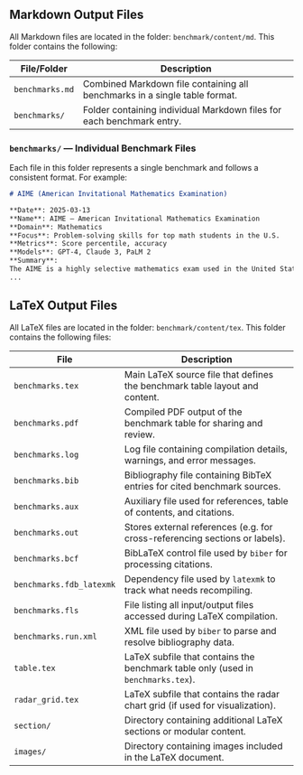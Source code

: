 ## Markdown Output Files

All Markdown files are located in the folder: `benchmark/content/md`. This folder contains the following:

| File/Folder              | Description                                                                 |
|--------------------------|-----------------------------------------------------------------------------|
| `benchmarks.md`          | Combined Markdown file containing all benchmarks in a single table format. |
| `benchmarks/`            | Folder containing individual Markdown files for each benchmark entry.       |

### `benchmarks/` — Individual Benchmark Files

Each file in this folder represents a single benchmark and follows a consistent format. For example:

```markdown
# AIME (American Invitational Mathematics Examination)

**Date**: 2025-03-13  
**Name**: AIME — American Invitational Mathematics Examination  
**Domain**: Mathematics  
**Focus**: Problem-solving skills for top math students in the U.S.  
**Metrics**: Score percentile, accuracy  
**Models**: GPT-4, Claude 3, PaLM 2  
**Summary**:  
The AIME is a highly selective mathematics exam used in the United States to identify students for the USA Mathematical Olympiad. Benchmarks that evaluate performance on AIME problems test advanced reasoning and symbolic math abilities.  
...
```



## LaTeX Output Files

All LaTeX files are located in the folder: `benchmark/content/tex`. This folder contains the following files:

| File                         | Description                                                                 |
|------------------------------|-----------------------------------------------------------------------------|
| `benchmarks.tex`             | Main LaTeX source file that defines the benchmark table layout and content. |
| `benchmarks.pdf`             | Compiled PDF output of the benchmark table for sharing and review.          |
| `benchmarks.log`             | Log file containing compilation details, warnings, and error messages.      |
| `benchmarks.bib`             | Bibliography file containing BibTeX entries for cited benchmark sources.    |
| `benchmarks.aux`             | Auxiliary file used for references, table of contents, and citations.       |
| `benchmarks.out`             | Stores external references (e.g. for cross-referencing sections or labels). |
| `benchmarks.bcf`             | BibLaTeX control file used by `biber` for processing citations.             |
| `benchmarks.fdb_latexmk`     | Dependency file used by `latexmk` to track what needs recompiling.          |
| `benchmarks.fls`             | File listing all input/output files accessed during LaTeX compilation.      |
| `benchmarks.run.xml`         | XML file used by `biber` to parse and resolve bibliography data.            |
| `table.tex`                  | LaTeX subfile that contains the benchmark table only (used in `benchmarks.tex`). |
| `radar_grid.tex`             | LaTeX subfile that contains the radar chart grid (if used for visualization). |
| `section/`                   | Directory containing additional LaTeX sections or modular content.          |
| `images/`                    | Directory containing images included in the LaTeX document.                 |



